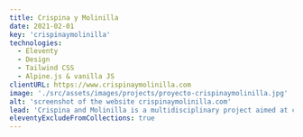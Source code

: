```yaml
---
title: Crispina y Molinilla
date: 2021-02-01
key: 'crispinaymolinilla'
technologies:
  - Eleventy
  - Design
  - Tailwind CSS
  - Alpine.js & vanilla JS
clientURL: https://www.crispinaymolinilla.com
image: './src/assets/images/projects/proyecto-crispinaymolinilla.jpg'
alt: 'screenshot of the website crispinaymolinilla.com'
lead: 'Crispina and Molinilla is a multidisciplinary project aimed at children. Entertain, amuse and educate is their philosophy. With their website I tried to represent all the vitality and dynamism of the project, creating an image that would be attractive both for children and for people interested in finding out about hiring them.'
eleventyExcludeFromCollections: true
---
```

